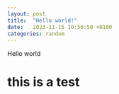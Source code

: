 ```yaml
---
layout: post
title:  "Hello world!"
date:   2023-11-15 10:50:50 +0100
categories: random
---
```

Hello world

# this is a test